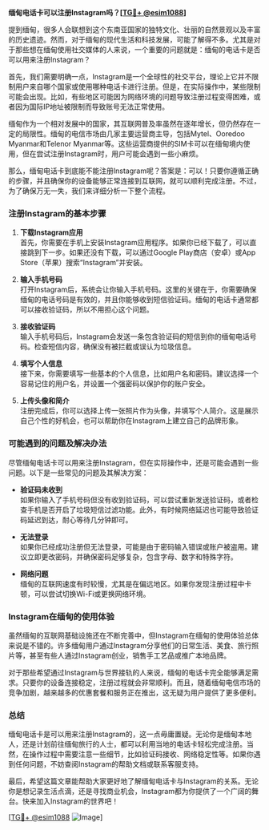 **缅甸电话卡可以注册Instagram吗？[[TG💪+ @esim1088](https://t.me/s/esim1088)]**

提到缅甸，很多人会联想到这个东南亚国家的独特文化、壮丽的自然景观以及丰富的历史遗迹。然而，对于缅甸的现代生活和科技发展，可能了解得不多。尤其是对于那些想在缅甸使用社交媒体的人来说，一个重要的问题就是：缅甸的电话卡是否可以用来注册Instagram？

首先，我们需要明确一点，Instagram是一个全球性的社交平台，理论上它并不限制用户来自哪个国家或使用哪种电话卡进行注册。但是，在实际操作中，某些限制可能会出现。比如，有些地区可能因为网络环境的问题导致注册过程变得困难，或者因为国际IP地址被限制而导致账号无法正常使用。

缅甸作为一个相对发展中的国家，其互联网普及率虽然在逐年增长，但仍然存在一定的局限性。缅甸的电信市场由几家主要运营商主导，包括Mytel、Ooredoo Myanmar和Telenor Myanmar等。这些运营商提供的SIM卡可以在缅甸境内使用，但在尝试注册Instagram时，用户可能会遇到一些小麻烦。

那么，缅甸电话卡到底能不能注册Instagram呢？答案是：可以！只要你遵循正确的步骤，并且确保你的设备能够正常连接到互联网，就可以顺利完成注册。不过，为了确保万无一失，我们来详细分析一下整个流程。

### 注册Instagram的基本步骤

1. **下载Instagram应用**  
   首先，你需要在手机上安装Instagram应用程序。如果你已经下载了，可以直接跳到下一步。如果还没有下载，可以通过Google Play商店（安卓）或App Store（苹果）搜索“Instagram”并安装。

2. **输入手机号码**  
   打开Instagram后，系统会让你输入手机号码。这里的关键在于，你需要确保缅甸的电话号码是有效的，并且你能够收到短信验证码。缅甸的电话卡通常都可以接收验证码，所以不用担心这个问题。

3. **接收验证码**  
   输入手机号码后，Instagram会发送一条包含验证码的短信到你的缅甸电话号码。检查短信内容，确保没有被拦截或误认为垃圾信息。

4. **填写个人信息**  
   接下来，你需要填写一些基本的个人信息，比如用户名和密码。建议选择一个容易记住的用户名，并设置一个强密码以保护你的账户安全。

5. **上传头像和简介**  
   注册完成后，你可以选择上传一张照片作为头像，并填写个人简介。这是展示自己个性的好机会，也可以帮助你在Instagram上建立自己的品牌形象。

### 可能遇到的问题及解决办法

尽管缅甸电话卡可以用来注册Instagram，但在实际操作中，还是可能会遇到一些问题。以下是一些常见的问题及其解决方案：

- **验证码未收到**  
  如果你输入了手机号码但没有收到验证码，可以尝试重新发送验证码，或者检查手机是否开启了垃圾短信过滤功能。此外，有时候网络延迟也可能导致验证码延迟到达，耐心等待几分钟即可。

- **无法登录**  
  如果你已经成功注册但无法登录，可能是由于密码输入错误或账户被盗用。建议立即更改密码，并确保密码足够复杂，包含字母、数字和特殊字符。

- **网络问题**  
  缅甸的互联网速度有时较慢，尤其是在偏远地区。如果你发现注册过程中卡顿，可以尝试切换Wi-Fi或更换网络环境。

### Instagram在缅甸的使用体验

虽然缅甸的互联网基础设施还在不断完善中，但Instagram在缅甸的使用体验总体来说是不错的。许多缅甸用户通过Instagram分享他们的日常生活、美食、旅行照片等，甚至有些人通过Instagram创业，销售手工艺品或推广本地品牌。

对于那些希望通过Instagram与世界接轨的人来说，缅甸的电话卡完全能够满足需求。只要你的设备连接稳定，注册过程就会非常顺利。而且，随着缅甸电信市场的竞争加剧，越来越多的优惠套餐和服务正在推出，这无疑为用户提供了更多便利。

### 总结

缅甸电话卡是可以用来注册Instagram的，这一点毋庸置疑。无论你是缅甸本地人，还是计划前往缅甸旅行的人士，都可以利用当地的电话卡轻松完成注册。当然，在操作过程中需要注意一些细节，比如验证码接收、网络稳定性等。如果你遇到任何问题，不妨查阅Instagram的帮助文档或联系客服支持。

最后，希望这篇文章能帮助大家更好地了解缅甸电话卡与Instagram的关系。无论你是想记录生活点滴，还是寻找商业机会，Instagram都为你提供了一个广阔的舞台。快来加入Instagram的世界吧！

[[TG💪+ @esim1088](https://t.me/s/esim1088) ![Image](https://i.postimg.cc/4NQfJmqS/Snipaste-2025-05-13-00-14-12.png)]